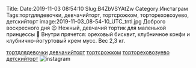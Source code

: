 Title:
Date:2019-11-03 08:54:10
Slug:B4ZbVSYAtZw
Category:Инстаграм
Tags:тортдлядевочки, девчачийторт, тортсрожком, тортореховозуево, детскийторт
image:2019-11-03_08-54-10_UTC_tntl.jpg
Доброго воскресного дня 😉
Нежный, девчачий тортик для маленькой  принцессы 👸
Внутри прячется: ореховый бисквит, клубничное конфи и клубнично-йогуртовый крем мусс.
Вес 2,3 кг.

[тортдлядевочки]({tag}тортдлядевочки) [девчачийторт]({tag}девчачийторт) [тортсрожком]({tag}тортсрожком) [тортореховозуево]({tag}тортореховозуево) [детскийторт]({tag}детскийторт)
![instagram]({attach}images/2019-11-03_08-54-10_UTC.jpg)
